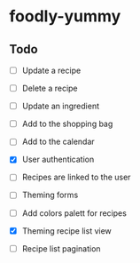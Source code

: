 # foodly-yummy

## Todo

- [ ] Update a recipe
- [ ] Delete a recipe
- [ ] Update an ingredient
- [ ] Add to the shopping bag
- [ ] Add to the calendar
- [x] User authentication
- [ ] Recipes are linked to the user 
- [ ] Theming forms
- [ ] Add colors palett for recipes
- [x] Theming recipe list view
- [ ] Recipe list pagination


